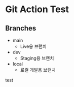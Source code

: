# Git Action Test


## Branches
- main
  - Live용 브랜치
- dev
  - Staging용 브랜치
- local
  - 로컬 개발용 브랜치


test
